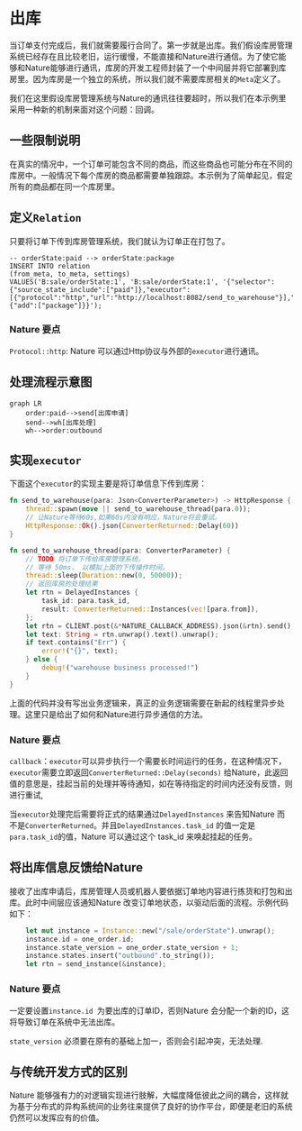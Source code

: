 # 出库

当订单支付完成后，我们就需要履行合同了。第一步就是出库。我们假设库房管理系统已经存在且比较老旧，运行缓慢，不能直接和Nature进行通信。为了使它能够和Nature能够进行通讯，库房的开发工程师封装了一个中间层并将它部署到库房里。因为库房是一个独立的系统，所以我们就不需要库房相关的`Meta`定义了。

我们在这里假设库房管理系统与Nature的通讯往往要超时，所以我们在本示例里采用一种新的机制来面对这个问题：回调。

## 一些限制说明

在真实的情况中，一个订单可能包含不同的商品，而这些商品也可能分布在不同的库房中。一般情况下每个库房的商品都需要单独跟踪。本示例为了简单起见，假定所有的商品都在同一个库房里。

## 定义`Relation`

只要将订单下传到库房管理系统，我们就认为订单正在打包了。

```mysql
-- orderState:paid --> orderState:package
INSERT INTO relation
(from_meta, to_meta, settings)
VALUES('B:sale/orderState:1', 'B:sale/orderState:1', '{"selector":{"source_state_include":["paid"]},"executor":[{"protocol":"http","url":"http://localhost:8082/send_to_warehouse"}],"target_states":{"add":["package"]}}');
```

### Nature 要点

`Protocol::http`: Nature 可以通过Http协议与外部的`executor`进行通讯。

## 处理流程示意图

```mermaid
graph LR
	order:paid-->send[出库申请]
	send-->wh[出库处理]
	wh-->order:outbound	
```

## 实现`executor`

下面这个`executor`的实现主要是将订单信息下传到库房：

```rust
fn send_to_warehouse(para: Json<ConverterParameter>) -> HttpResponse {
    thread::spawn(move || send_to_warehouse_thread(para.0));
    // 让Nature等待60s,如果60s内没有响应，Nature将会重试。
    HttpResponse::Ok().json(ConverterReturned::Delay(60))
}

fn send_to_warehouse_thread(para: ConverterParameter) {
    // TODO 将订单下传给库房管理系统。
    // 等待 50ms， 以模拟上面的下传操作时间。
    thread::sleep(Duration::new(0, 50000));
    // 返回库房的处理结果
    let rtn = DelayedInstances {
        task_id: para.task_id,
        result: ConverterReturned::Instances(vec![para.from]),
    };
    let rtn = CLIENT.post(&*NATURE_CALLBACK_ADDRESS).json(&rtn).send();
    let text: String = rtn.unwrap().text().unwrap();
    if text.contains("Err") {
        error!("{}", text);
    } else {
        debug!("warehouse business processed!")
    }
}
```

上面的代码并没有写出业务逻辑来，真正的业务逻辑需要在新起的线程里异步处理。这里只是给出了如何和Nature进行异步通信的方法。

### Nature 要点

`callback`：`executor`可以异步执行一个需要长时间运行的任务，在这种情况下，`executor`需要立即返回`ConverterReturned::Delay(seconds)` 给Nature，此返回值的意思是，挂起当前的处理并等待通知，如在等待指定的时间内还没有反馈，则进行重试,

当`executor`处理完后需要将正式的结果通过`DelayedInstances` 来告知Nature 而不是`ConverterReturned`。并且`DelayedInstances.task_id` 的值一定是`para.task_id`的值，Nature 可以通过这个 task_id 来唤起挂起的任务。

## 将出库信息反馈给Nature

接收了出库申请后，库房管理人员或机器人要依据订单地内容进行拣货和打包和出库。此时中间层应该通知Nature 改变订单地状态，以驱动后面的流程。示例代码如下：

```rust
	let mut instance = Instance::new("/sale/orderState").unwrap();
    instance.id = one_order.id;
    instance.state_version = one_order.state_version + 1;
    instance.states.insert("outbound".to_string());
    let rtn = send_instance(&instance);
```

### Nature 要点

一定要设置`instance.id `为要出库的订单ID，否则Nature 会分配一个新的ID，这将导致订单在系统中无法出库。

`state_version` 必须要在原有的基础上加一，否则会引起冲突，无法处理.

## 与传统开发方式的区别

Nature 能够强有力的对逻辑实现进行肢解，大幅度降低彼此之间的耦合，这样就为基于分布式的异构系统间的业务往来提供了良好的协作平台，即便是老旧的系统仍然可以发挥应有的价值。